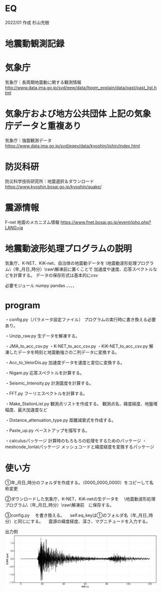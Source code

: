 # EQ
2022/01 作成
杉山充樹

# 地震動観測記録

# 気象庁
気象庁｜長周期地震動に関する観測情報
http://www.data.jma.go.jp/svd/eew/data/ltpgm_explain/data/past/past_list.html

# 気象庁および地方公共団体 上記の気象庁データと重複あり
気象庁｜強震観測データ
https://www.data.jma.go.jp/svd/eqev/data/kyoshin/jishin/index.html

# 防災科研
防災科学技術研究所｜地震選択＆ダウンロード
https://www.kyoshin.bosai.go.jp/kyoshin/quake/

# 震源情報
F-net 地震のメカニズム情報
https://www.fnet.bosai.go.jp/event/joho.php?LANG=ja









# 地震動波形処理プログラムの説明
気象庁、K-NET、KiK-net、自治体の地震動データを
\地震動波形処理プログラム\（年_月日_時分）\raw\解凍前に置くことで
加速度や速度、応答スペクトルなどを計算する。
データの保存形式は基本的にcsv

必要モジュール
numpy
pandas
、、、、




# program

・config.py（パラメータ設定ファイル）
プログラムの実行時に書き換える必要あり。

・Unzip_raw.py
生データを解凍する。

・JMA_to_acc_csv.py
・K-NET_to_acc_csv.py
・KiK-NET_to_acc_csv.py
解凍したデータを時刻と地震動強さの二列データに変換する。

・Acc_to_VelorDis.py
加速度データを速度と変位に変換する。

・Nigam.py
応答スペクトルを計算する。

・Seismic_Intensity.py
計測震度を計算する。

・FFT.py
フーリエスペクトルを計算する。

・Make_StationList.py
観測点リストを作成する。
観測点名、緯度経度、地盤増幅度、最大加速度など

・Distance_attenuation_type.py
距離減衰式を作成する。

・Paste_up.py
ペーストアップを描写する。

・calculusパッケージ
計算時のもろもろの処理をするためのパッケージ
・meshcode_lonlatパッケージ
メッシュコードと緯度経度を変換するパッケージ



# 使い方
①年_月日_時分のフォルダを作成する。（0000_0000_0000）をコピーして名称変更

②ダウンロードした気象庁、K-NET、KiK-netの生データを
　\地震動波形処理プログラム\（年_月日_時分）\raw\解凍前　に保存する。

③config.py
　を書き換える。
　self.eq_keyは①のフォルダ名（年_月日_時分）と同じにする。
　震源の緯度経度、深さ、マグニチュードを入力する。

出力例
![加速度波形](https://github.com/SugiyamaMitsuki/EQ/blob/main/acc_JMA_47286_NS.png)
